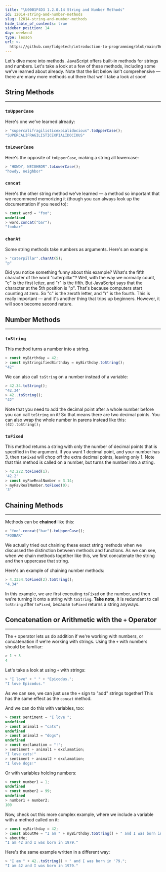 ```yaml
---
title: "\U0001F4D3 1.2.0.14 String and Number Methods"
id: 12014-string-and-number-methods
slug: 12014-string-and-number-methods
hide_table_of_contents: true
sidebar_position: 14
day: weekend
type: lesson
url: >-
  https://github.com/fidgetech/introduction-to-programming/blob/main/0n_string_and_number_methods.md
---
```


Let's dive more into methods. JavaScript offers built-in methods for strings and numbers. Let's take a look at a few of these methods, including some we've learned about already. Note that the list below isn't comprehensive — there are many more methods out there that we'll take a look at soon!

## String Methods
---

### `toUpperCase`

Here's one we've learned already:

```javascript
> "supercalifragilisticexpialidocious".toUpperCase();
"SUPERCALIFRAGILISTICEXPIALIDOCIOUS"
```

### `toLowerCase`

Here's the opposite of `toUpperCase`, making a string all lowercase:

```javascript
> "HOWDY, NEIGHBOR".toLowerCase();
"howdy, neighbor"
```

### `concat`

Here's the other string method we've learned — a method so important that we recommend memorizing it (though you can always look up the documentation if you need to):

```javascript
> const word = "foo";
undefined
> word.concat("bar");
"foobar"
```

### `charAt`

Some string methods take numbers as arguments. Here's an example:

```javascript
> "caterpillar".charAt(5);
"p"
```

Did you notice something funny about this example? What's the fifth character of the word "caterpillar"? Well, with the way we normally count, "c" is the first letter, and "r" is the fifth. But JavaScript says that the character at the 5th position is "p". That's because computers start counting at zero. So "c" is the zeroth letter, and "r" is the fourth. This is really important — and it's another thing that trips up beginners. However, it will soon become second nature.

## Number Methods
---

### `toString`

This method turns a number into a string.

```js
> const myBirthday = 42;
> const myStringifiedBirthday = myBirthday.toString();
"42"
```

We can also call `toString` on a number instead of a variable:

```js
> 42.34.toString();
"42.34"
> 42..toString();
"42"
```

Note that you need to add the decimal point after a whole number before you can call `toString` on it! So that means there are two decimal points. You can also wrap the whole number in parens instead like this: `(42).toString();`

### `toFixed`

This method returns a string with only the number of decimal points that is specified in the argument. If you want 1 decimal point, and your number has 3, then `toFixed` will chop off the extra decimal points, leaving only 1. Note that this method is called on a number, but turns the number into a string.

```js
> 42.222.toFixed(1);
'42.2'
> const myFavRealNumber = 3.14;
> myFavRealNumber.toFixed(0);
'3'
```

## Chaining Methods
---

Methods can be **chained** like this:

```javascript
> "foo".concat("bar").toUpperCase();
"FOOBAR"
```

We actually tried out chaining these exact string methods when we discussed the distinction between methods and functions. As we can see, when we chain methods together like this, we first concatenate the string and then uppercase that string.

Here's an example of chaining number methods:

```javascript
> 4.3354.toFixed(2).toString();
"4.34"
```

In this example, we are first executing `toFixed` on the number, and then we're turning it onto a string with `toString`. **Take note**, it is redundant to call `toString` after `toFixed`, because `toFixed` returns a string anyways.

## Concatenation or Arithmetic with the `+` Operator

---

The `+` operator lets us do addition if we're working with numbers, or concatenation if we're working with strings. Using the `+` with numbers should be familiar:

```js
> 1 + 3
4
```

Let's take a look at using `+` with strings:

```javascript
> "I love" + " " + "Epicodus.";
"I love Epicodus."
```

As we can see, we can just use the `+` sign to "add" strings together! This has the same effect as the `concat` method.

And we can do this with variables, too:

```javascript
> const sentiment = "I love ";
undefined
> const animal1 = "cats";
undefined
> const animal2 = "dogs";
undefined
> const exclamation = "!";
> sentiment + animal1 + exclamation;
"I love cats!"
> sentiment + animal2 + exclamation;
"I love dogs!"
```

Or with variables holding numbers:

```javascript
> const number1 = 1;
undefined
> const number2 = 99;
undefined
> number1 + number2;
100
```

Now, check out this more complex example, where we include a variable with a method called on it:

```js
> const myBirthday = 42;
> const aboutMe = "I am " + myBirthday.toString() + " and I was born in '79.";
> aboutMe;
"I am 42 and I was born in 1979."
```

Here's the same example written in a different way:

```js
> "I am " + 42..toString() + " and I was born in '79.";
"I am 42 and I was born in 1979."
```

